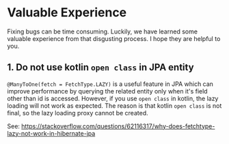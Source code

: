 # Valuable Experience

Fixing bugs can be time consuming. Luckily, we have learned some valuable experience from
that disgusting process. I hope they are helpful to you.

## 1. Do not use kotlin `open class` in JPA entity

`@ManyToOne(fetch = FetchType.LAZY)` is a useful feature in JPA which can improve performance
by querying the related entity only when it's field other than id is accessed. However, if you
use `open class` in kotlin, the lazy loading will not work as expected. The reason is that
kotlin `open class` is not final, so the lazy loading proxy cannot be created.

See: https://stackoverflow.com/questions/62116317/why-does-fetchtype-lazy-not-work-in-hibernate-jpa
